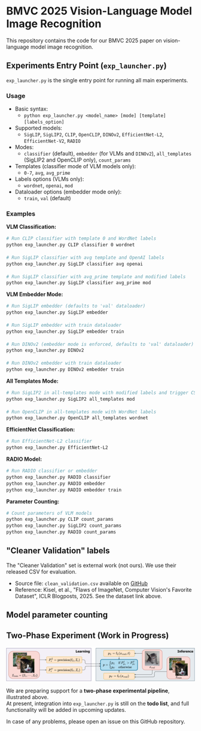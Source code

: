 # BMVC 2025 Vision-Language Model Image Recognition

This repository contains the code for our BMVC 2025 paper on vision-language model image recognition. 

## Experiments Entry Point (`exp_launcher.py`)

`exp_launcher.py` is the single entry point for running all main experiments.

### Usage

- Basic syntax:
  - `python exp_launcher.py <model_name> [mode] [template] [labels_option]`
- Supported models:
  - `SigLIP`, `SigLIP2`, `CLIP`, `OpenCLIP`, `DINOv2`, `EfficientNet-L2`, `EfficientNet-V2`, `RADIO`
- Modes:
  - `classifier` (default), `embedder` (for VLMs and `DINOv2`), `all_templates` (SigLIP2 and OpenCLIP only), `count_params`
- Templates (classifier mode of VLM models only):
  - `0-7`, `avg`, `avg_prime`
- Labels options (VLMs only):
  - `wordnet`, `openai`, `mod`
- Dataloader options (embedder mode only):
  - `train`, `val` (default)

### Examples

**VLM Classification:**
```bash
# Run CLIP classifier with template 0 and WordNet labels
python exp_launcher.py CLIP classifier 0 wordnet

# Run SigLIP classifier with avg template and OpenAI labels
python exp_launcher.py SigLIP classifier avg openai

# Run SigLIP classifier with avg_prime template and modified labels
python exp_launcher.py SigLIP classifier avg_prime mod
```

**VLM Embedder Mode:**
```bash
# Run SigLIP embedder (defaults to 'val' dataloader)
python exp_launcher.py SigLIP embedder

# Run SigLIP embedder with train dataloader
python exp_launcher.py SigLIP embedder train

# Run DINOv2 (embedder mode is enforced, defaults to 'val' dataloader)
python exp_launcher.py DINOv2

# Run DINOv2 embedder with train dataloader
python exp_launcher.py DINOv2 embedder train
```

**All Templates Mode:**
```bash
# Run SigLIP2 in all-templates mode with modified labels and trigger CSV post-processing
python exp_launcher.py SigLIP2 all_templates mod

# Run OpenCLIP in all-templates mode with WordNet labels
python exp_launcher.py OpenCLIP all_templates wordnet
```

**EfficientNet Classification:**
```bash
# Run EfficientNet-L2 classifier
python exp_launcher.py EfficientNet-L2
```

**RADIO Model:**
```bash
# Run RADIO classifier or embedder
python exp_launcher.py RADIO classifier
python exp_launcher.py RADIO embedder
python exp_launcher.py RADIO embedder train
```

**Parameter Counting:**
```bash
# Count parameters of VLM models
python exp_launcher.py CLIP count_params
python exp_launcher.py SigLIP2 count_params
python exp_launcher.py RADIO count_params
```

## "Cleaner Validation" labels

The "Cleaner Validation" set is external work (not ours). We use their released CSV for evaluation.

- Source file: `clean_validation.csv` available on [GitHub](https://github.com/klarajanouskova/ImageNet/blob/main/eval_corrections/verify_images/results/clean_validation.csv)
- Reference: Kisel, et al., "Flaws of ImageNet, Computer Vision's Favorite Dataset", ICLR Blogposts, 2025. See the dataset link above.

## Model parameter counting


## Two-Phase Experiment (Work in Progress)

![Two-Phase Pipeline](eval/expts/vlm/siglipv2_g_templ/2phase/two-phase.svg)

We are preparing support for a **two-phase experimental pipeline**, illustrated above.  
At present, integration into `exp_launcher.py` is still on the **todo list**, and full functionality will be added in upcoming updates.

In case of any problems, please open an issue on this GitHub repository.